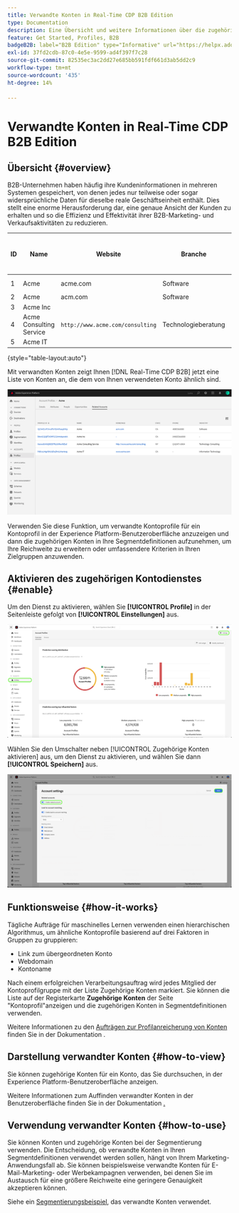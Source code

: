 ```yaml
---
title: Verwandte Konten in Real-Time CDP B2B Edition
type: Documentation
description: Eine Übersicht und weitere Informationen über die zugehörige Kontofunktion in Experience Platform Real-Time CDP B2B.
feature: Get Started, Profiles, B2B
badgeB2B: label="B2B Edition" type="Informative" url="https://helpx.adobe.com/legal/product-descriptions/real-time-customer-data-platform-b2b-edition-prime-and-ultimate-packages.html newtab=true"
exl-id: 37fd2cdb-87c0-4e5e-9599-ad4f397f7c28
source-git-commit: 82535ec3ac2dd27e685bb591fdf661d3ab5dd2c9
workflow-type: tm+mt
source-wordcount: '435'
ht-degree: 14%

---
```


# Verwandte Konten in Real-Time CDP B2B Edition

## Übersicht {#overview}

B2B-Unternehmen haben häufig ihre Kundeninformationen in mehreren Systemen gespeichert, von denen jedes nur teilweise oder sogar widersprüchliche Daten für dieselbe reale Geschäftseinheit enthält. Dies stellt eine enorme Herausforderung dar, eine genaue Ansicht der Kunden zu erhalten und so die Effizienz und Effektivität ihrer B2B-Marketing- und Verkaufsaktivitäten zu reduzieren.

| ID | Name | Website | Branche | Land | Telefon | Hat offene Gelegenheit mit einem Betrag > `$1 million` |
|---|---|---|---|---|---|---|
| 1 | Acme | acme.com | Software | CA | (408)536-6000 |   |
| 2 | Acme | acm.com | Software | CA | 4085366000 | x |
| 3 | Acme Inc |   |   | CA | (408)5366000 |   |
| 4 | Acme Consulting Service | `http://www.acme.com/consulting` | Technologieberatung | NY | (212)471-0904 | x |
| 5 | Acme IT |   |   | CA |   |   |

{style="table-layout:auto"}

Mit verwandten Konten zeigt Ihnen [!DNL Real-Time CDP B2B] jetzt eine Liste von Konten an, die dem von Ihnen verwendeten Konto ähnlich sind.

![Bildschirm mit verwandten Konten in der Experience Platform-Benutzeroberfläche.](/help/rtcdp/b2b-ai-ml-services/assets/related-accounts-in-ui.png)

Verwenden Sie diese Funktion, um verwandte Kontoprofile für ein Kontoprofil in der Experience Platform-Benutzeroberfläche anzuzeigen und dann die zugehörigen Konten in Ihre Segmentdefinitionen aufzunehmen, um Ihre Reichweite zu erweitern oder umfassendere Kriterien in Ihren Zielgruppen anzuwenden.

## Aktivieren des zugehörigen Kontodienstes {#enable}

Um den Dienst zu aktivieren, wählen Sie **[!UICONTROL Profile]** in der Seitenleiste gefolgt von **[!UICONTROL Einstellungen]** aus.

![Experience Platform UI, die Profile und Einstellungen hervorhebt.](../assets/../b2b-ai-ml-services/assets/related-account-settings.png)

Wählen Sie den Umschalter neben [!UICONTROL Zugehörige Konten aktivieren] aus, um den Dienst zu aktivieren, und wählen Sie dann **[!UICONTROL Speichern]** aus.

![Bildschirm &quot;Kontoeinstellungen&quot;, der den Umschalter und das Speichern markiert.](../assets/../b2b-ai-ml-services/assets/related-account-toggle.png)

## Funktionsweise {#how-it-works}

Tägliche Aufträge für maschinelles Lernen verwenden einen hierarchischen Algorithmus, um ähnliche Kontoprofile basierend auf drei Faktoren in Gruppen zu gruppieren:

* Link zum übergeordneten Konto
* Webdomain
* Kontoname

Nach einem erfolgreichen Verarbeitungsauftrag wird jedes Mitglied der Kontoprofilgruppe mit der Liste Zugehörige Konten markiert. Sie können die Liste auf der Registerkarte **Zugehörige Konten** der Seite &quot;Kontoprofil&quot;anzeigen und die zugehörigen Konten in Segmentdefinitionen verwenden.

Weitere Informationen zu den [Aufträgen zur Profilanreicherung von Konten](/help/dataflows/ui/b2b/monitor-profile-enrichment.md) finden Sie in der Dokumentation .

## Darstellung verwandter Konten {#how-to-view}

Sie können zugehörige Konten für ein Konto, das Sie durchsuchen, in der Experience Platform-Benutzeroberfläche anzeigen.

Weitere Informationen zum Auffinden verwandter Konten in der Benutzeroberfläche finden Sie in der Dokumentation [ .](/help/rtcdp/accounts/account-profile-ui-guide.md#related-accounts-tab)

## Verwendung verwandter Konten {#how-to-use}

Sie können Konten und zugehörige Konten bei der Segmentierung verwenden. Die Entscheidung, ob verwandte Konten in Ihren Segmentdefinitionen verwendet werden sollen, hängt von Ihrem Marketing-Anwendungsfall ab. Sie können beispielsweise verwandte Konten für E-Mail-Marketing- oder Werbekampagnen verwenden, bei denen Sie im Austausch für eine größere Reichweite eine geringere Genauigkeit akzeptieren können.

Siehe ein [Segmentierungsbeispiel](/help/rtcdp/segmentation/b2b.md#related-accounts), das verwandte Konten verwendet.
